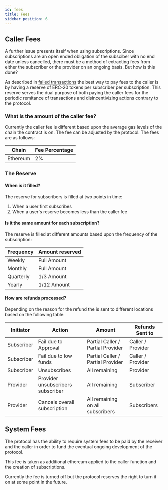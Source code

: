 ```yaml
---
id: fees
title: Fees
sidebar_position: 6
---
```


## Caller Fees

A further issue presents itself when using subscriptions. Since subscriptions are an open ended obligation of the subsciber with no end date unless cancelled, there must be a method of extracting fees from either the subscriber or the provider on an ongoing basis. But how is this done? 

As described in [failed transactions](./04_failed_transactions) the best way to pay fees to the caller is by having a reserve of ERC-20 tokens per subscriber per subscription. This reserve serves the dual purpose of both paying the caller fees for the periodic remitance of transactions and disincentivizing actions contrary to the protocol. 

### What is the amount of the caller fee?

Currently the caller fee is different based upon the average gas levels of the chain the contract is on. The fee can be adjusted by the protocol. The fees are as follows:

| Chain | Fee Percentage |
|---|---|
| Ethereum | 2% |


### The Reserve

#### When is it filled?

The reserve for subscribers is filled at two points in time:

1. When a user first subscribes 
2. When a user's reserve becomes less than the caller fee

#### Is it the same amount for each subscription?

The reserve is filled at different amounts based upon the frequency of the subscription:

| Frequency | Amount reserved | 
|---|---|
| Weekly | Full Amount |
| Monthly | Full Amount |
| Quarterly | 1/3 Amount |
| Yearly | 1/12 Amount |

#### How are refunds processed?

Depending on the reason for the refund the is sent to different locations based on the following table:

| Initiator | Action | Amount | Refunds Sent to |
|---|---|---|---|
| Subscriber | Fail due to Approval | Partial Caller / Partial Provider | Caller / Provider |
| Subscriber | Fail due to low funds | Partial Caller / Partial Provider | Caller / Provider |
| Subscriber | Unsubscribes | All remaining | Provider | 
| Provider | Provider unsubscribers subscriber | All remaining | Subscriber |
| Provider | Cancels overall subscription | All remaining on all subscribers | Subscribers |

## System Fees

The protocol has the ability to require system fees to be paid by the receiver and the caller in order to fund the eventual ongoing development of the protocol. 

This fee is taken as additional ethereum applied to the caller function and the creation of subscriptions. 

Currently the fee is turned off but the protocol reserves the right to turn it on at some point in the future. 





